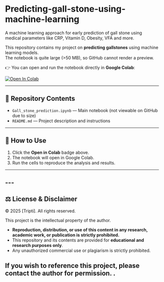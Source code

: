 # Predicting-gall-stone-using-machine-learning
A machine learning approach for early prediction of gall stone using medical parameters like CRP, Vitamin D, Obesity, VFA and more.

This repository contains my project on **predicting gallstones** using machine learning models.  
The notebook is quite large (>50 MB), so GitHub cannot render a preview.  

👉 You can open and run the notebook directly in **Google Colab**:  

[![Open In Colab](https://colab.research.google.com/assets/colab-badge.svg)](https://colab.research.google.com/drive/1jyiohqDfHP9DY7NAylHwZEhrCDUR_lm6?usp=sharing)

---

## 📂 Repository Contents  
- `Gall_stone_prediction.ipynb` — Main notebook (not viewable on GitHub due to size)  
- `README.md` — Project description and instructions  

---

## 🚀 How to Use  
1. Click the **Open in Colab** badge above.  
2. The notebook will open in Google Colab.  
3. Run the cells to reproduce the analysis and results.  

---

## ---

## ⚖️ License & Disclaimer  

© 2025 [Tripti]. All rights reserved.  

This project is the intellectual property of the author.  
- **Reproduction, distribution, or use of this content in any research, academic work, or publication is strictly prohibited.**  
- This repository and its contents are provided for **educational and research purposes only**.  
- Any unauthorized commercial use or plagiarism is strictly prohibited.  

If you wish to reference this project, please contact the author for permission. .  
---

 


